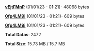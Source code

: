 [**vEjtFMnP**](/data/vEjtFMnP.txt) (01/01/23 - 01:21)- 48068 bytes

[**0fp4LM9i**](/data/0fp4LM9i.txt) (01/01/23 - 01:21)- 609 bytes

[**0fp4LM9i**](/data/0fp4LM9i.txt) (01/01/23 - 01:21)- 609 bytes

**Total Datas**: 2472

**Total Size**: 15.73 MB / 15.7 MB